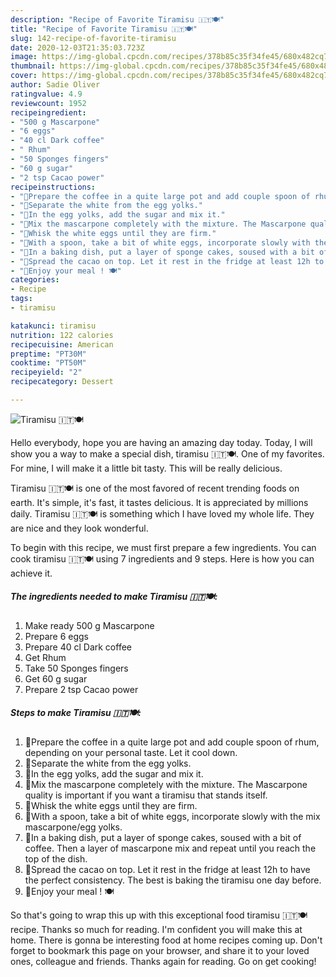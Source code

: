 ```yaml
---
description: "Recipe of Favorite Tiramisu 🇮🇹🍽"
title: "Recipe of Favorite Tiramisu 🇮🇹🍽"
slug: 142-recipe-of-favorite-tiramisu
date: 2020-12-03T21:35:03.723Z
image: https://img-global.cpcdn.com/recipes/378b85c35f34fe45/680x482cq70/tiramisu-🇮🇹🍽-recipe-main-photo.jpg
thumbnail: https://img-global.cpcdn.com/recipes/378b85c35f34fe45/680x482cq70/tiramisu-🇮🇹🍽-recipe-main-photo.jpg
cover: https://img-global.cpcdn.com/recipes/378b85c35f34fe45/680x482cq70/tiramisu-🇮🇹🍽-recipe-main-photo.jpg
author: Sadie Oliver
ratingvalue: 4.9
reviewcount: 1952
recipeingredient:
- "500 g Mascarpone"
- "6 eggs"
- "40 cl Dark coffee"
- " Rhum"
- "50 Sponges fingers"
- "60 g sugar"
- "2 tsp Cacao power"
recipeinstructions:
- "🔸Prepare the coffee in a quite large pot and add couple spoon of rhum, depending on your personal taste. Let it cool down."
- "🔸Separate the white from the egg yolks."
- "🔸In the egg yolks, add the sugar and mix it."
- "🔸Mix the mascarpone completely with the mixture. The Mascarpone quality is important if you want a tiramisu that stands itself."
- "🔸Whisk the white eggs until they are firm."
- "🔸With a spoon, take a bit of white eggs, incorporate slowly with the mix mascarpone/egg yolks."
- "🔸In a baking dish, put a layer of sponge cakes, soused with a bit of coffee. Then a layer of mascarpone mix and repeat until you reach the top of the dish."
- "🔸Spread the cacao on top. Let it rest in the fridge at least 12h to have the perfect consistency. The best is baking the tiramisu one day before."
- "🔸Enjoy your meal ! 🍽"
categories:
- Recipe
tags:
- tiramisu

katakunci: tiramisu 
nutrition: 122 calories
recipecuisine: American
preptime: "PT30M"
cooktime: "PT50M"
recipeyield: "2"
recipecategory: Dessert

---
```



![Tiramisu 🇮🇹🍽](https://img-global.cpcdn.com/recipes/378b85c35f34fe45/680x482cq70/tiramisu-🇮🇹🍽-recipe-main-photo.jpg)

Hello everybody, hope you are having an amazing day today. Today, I will show you a way to make a special dish, tiramisu 🇮🇹🍽. One of my favorites. For mine, I will make it a little bit tasty. This will be really delicious.

Tiramisu 🇮🇹🍽 is one of the most favored of recent trending foods on earth. It's simple, it's fast, it tastes delicious. It is appreciated by millions daily. Tiramisu 🇮🇹🍽 is something which I have loved my whole life. They are nice and they look wonderful.




To begin with this recipe, we must first prepare a few ingredients. You can cook tiramisu 🇮🇹🍽 using 7 ingredients and 9 steps. Here is how you can achieve it.

<!--inarticleads1-->

##### The ingredients needed to make Tiramisu 🇮🇹🍽:

1. Make ready 500 g Mascarpone
1. Prepare 6 eggs
1. Prepare 40 cl Dark coffee
1. Get  Rhum
1. Take 50 Sponges fingers
1. Get 60 g sugar
1. Prepare 2 tsp Cacao power




<!--inarticleads2-->

##### Steps to make Tiramisu 🇮🇹🍽:

1. 🔸Prepare the coffee in a quite large pot and add couple spoon of rhum, depending on your personal taste. Let it cool down.
1. 🔸Separate the white from the egg yolks.
1. 🔸In the egg yolks, add the sugar and mix it.
1. 🔸Mix the mascarpone completely with the mixture. The Mascarpone quality is important if you want a tiramisu that stands itself.
1. 🔸Whisk the white eggs until they are firm.
1. 🔸With a spoon, take a bit of white eggs, incorporate slowly with the mix mascarpone/egg yolks.
1. 🔸In a baking dish, put a layer of sponge cakes, soused with a bit of coffee. Then a layer of mascarpone mix and repeat until you reach the top of the dish.
1. 🔸Spread the cacao on top. Let it rest in the fridge at least 12h to have the perfect consistency. The best is baking the tiramisu one day before.
1. 🔸Enjoy your meal ! 🍽




So that's going to wrap this up with this exceptional food tiramisu 🇮🇹🍽 recipe. Thanks so much for reading. I'm confident you will make this at home. There is gonna be interesting food at home recipes coming up. Don't forget to bookmark this page on your browser, and share it to your loved ones, colleague and friends. Thanks again for reading. Go on get cooking!
